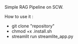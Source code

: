 Simple RAG Pipeline on SCW.

How to use it : 
- git clone "repository"
- chmod +x .install.sh
- streamlit run streamlite_app.py

